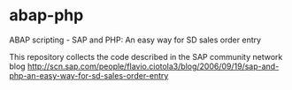 # abap-php
ABAP scripting - 
SAP and PHP: An easy way for SD sales order entry

This repository collects the code described in the SAP community network blog
http://scn.sap.com/people/flavio.ciotola3/blog/2006/09/19/sap-and-php-an-easy-way-for-sd-sales-order-entry
